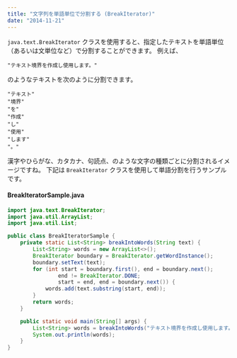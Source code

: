 ```yaml
---
title: "文字列を単語単位で分割する (BreakIterator)"
date: "2014-11-21"
---
```


`java.text.BreakIterator` クラスを使用すると、指定したテキストを単語単位（あるいは文単位など）で分割することができます。
例えば、

~~~
"テキスト境界を作成し使用します。"
~~~

のようなテキストを次のように分割できます。

~~~
"テキスト"
"境界"
"を"
"作成"
"し"
"使用"
"します"
"。"
~~~

漢字やひらがな、カタカナ、句読点、のような文字の種類ごとに分割されるイメージですね。
下記は `BreakIterator` クラスを使用して単語分割を行うサンプルです。

#### BreakIteratorSample.java

~~~ java
import java.text.BreakIterator;
import java.util.ArrayList;
import java.util.List;

public class BreakIteratorSample {
    private static List<String> breakIntoWords(String text) {
        List<String> words = new ArrayList<>();
        BreakIterator boundary = BreakIterator.getWordInstance();
        boundary.setText(text);
        for (int start = boundary.first(), end = boundary.next();
                end != BreakIterator.DONE;
                start = end, end = boundary.next()) {
            words.add(text.substring(start, end));
        }
        return words;
    }

    public static void main(String[] args) {
        List<String> words = breakIntoWords("テキスト境界を作成し使用します。");
        System.out.println(words);
    }
}
~~~


